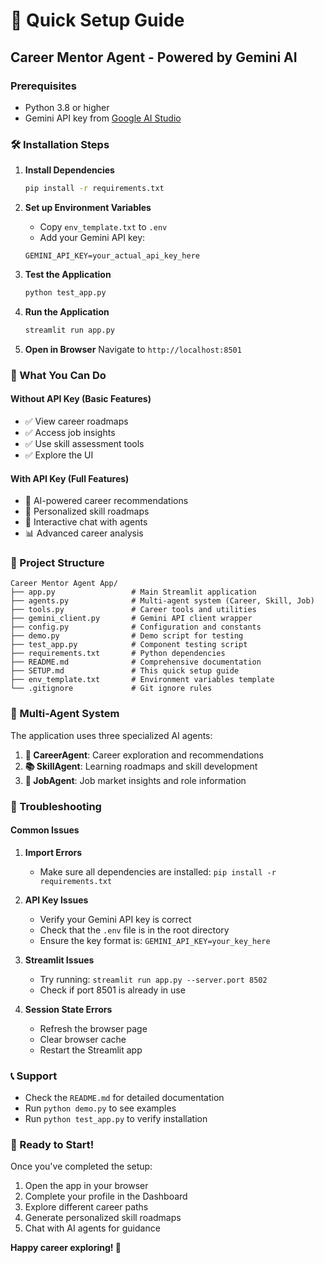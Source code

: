 # 🚀 Quick Setup Guide

## Career Mentor Agent - Powered by Gemini AI

### Prerequisites
- Python 3.8 or higher
- Gemini API key from [Google AI Studio](https://makersuite.google.com/app/apikey)

### 🛠️ Installation Steps

1. **Install Dependencies**
   ```bash
   pip install -r requirements.txt
   ```

2. **Set up Environment Variables**
   - Copy `env_template.txt` to `.env`
   - Add your Gemini API key:
   ```env
   GEMINI_API_KEY=your_actual_api_key_here
   ```

3. **Test the Application**
   ```bash
   python test_app.py
   ```

4. **Run the Application**
   ```bash
   streamlit run app.py
   ```

5. **Open in Browser**
   Navigate to `http://localhost:8501`

### 🎯 What You Can Do

#### Without API Key (Basic Features)
- ✅ View career roadmaps
- ✅ Access job insights
- ✅ Use skill assessment tools
- ✅ Explore the UI

#### With API Key (Full Features)
- 🤖 AI-powered career recommendations
- 🧠 Personalized skill roadmaps
- 💬 Interactive chat with agents
- 📊 Advanced career analysis

### 📁 Project Structure
```
Career Mentor Agent App/
├── app.py                 # Main Streamlit application
├── agents.py              # Multi-agent system (Career, Skill, Job)
├── tools.py               # Career tools and utilities
├── gemini_client.py       # Gemini API client wrapper
├── config.py              # Configuration and constants
├── demo.py                # Demo script for testing
├── test_app.py            # Component testing script
├── requirements.txt       # Python dependencies
├── README.md              # Comprehensive documentation
├── SETUP.md               # This quick setup guide
├── env_template.txt       # Environment variables template
└── .gitignore             # Git ignore rules
```

### 🤖 Multi-Agent System

The application uses three specialized AI agents:

1. **🎯 CareerAgent**: Career exploration and recommendations
2. **📚 SkillAgent**: Learning roadmaps and skill development
3. **💼 JobAgent**: Job market insights and role information

### 🔧 Troubleshooting

#### Common Issues

1. **Import Errors**
   - Make sure all dependencies are installed: `pip install -r requirements.txt`

2. **API Key Issues**
   - Verify your Gemini API key is correct
   - Check that the `.env` file is in the root directory
   - Ensure the key format is: `GEMINI_API_KEY=your_key_here`

3. **Streamlit Issues**
   - Try running: `streamlit run app.py --server.port 8502`
   - Check if port 8501 is already in use

4. **Session State Errors**
   - Refresh the browser page
   - Clear browser cache
   - Restart the Streamlit app

### 📞 Support

- Check the `README.md` for detailed documentation
- Run `python demo.py` to see examples
- Run `python test_app.py` to verify installation

### 🎉 Ready to Start!

Once you've completed the setup:

1. Open the app in your browser
2. Complete your profile in the Dashboard
3. Explore different career paths
4. Generate personalized skill roadmaps
5. Chat with AI agents for guidance

**Happy career exploring! 🚀** 
